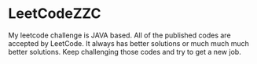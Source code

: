 # LeetCodeZZC
My leetcode challenge is JAVA based. 
All of the published codes are accepted by LeetCode.
It always has better solutions or much much much better solutions.
Keep challenging those codes and try to get a new job.

